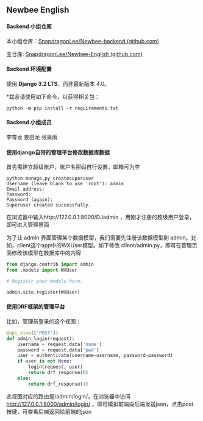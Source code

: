##  Newbee English



#### Backend 小组仓库

本小组仓库：[SnapdragonLee/Newbee-backend (github.com)](https://github.com/SnapdragonLee/Newbee-backend)

主仓库: [SnapdragonLee/Newbee-English (github.com)](https://github.com/SnapdragonLee/Newbee-English)



#### Backend 环境配置

使用 **Django 3.2 LTS**，而非最新版本 4.0。



*其余请使用如下命令，以获得相关包：

`python -m pip install -r requirements.txt` 



#### Backend 小组成员

李霄龙 姜田龙 张昊雨



#### 使用django自带的管理平台修改数据库数据

首先需建立超级账户，账户名密码自行设置，邮箱可为空

```
python manage.py createsuperuser
Username (leave blank to use 'root'): admin
Email address: 
Password:
Password (again):
Superuser created successfully.
```



在浏览器中输入http://127.0.0.1:8000/DJadmin ，用刚才注册的超级用户登录，即可进入管理界面



为了让 admin 界面管理某个数据模型，我们需要先注册该数据模型到 admin。比如，client这个app中的WXUser模型。如下修改 client/admin.py，即可在管理页面修改该模型在数据库中的内容

```python
from django.contrib import admin
from .models import WXUser

# Register your models here.

admin.site.register(WXUser)
```



#### 使用DRF框架的管理平台

比如，管理员登录的这个视图：

```python
@api_view(['POST'])
def admin_login(request):
    username = request.data['name']
    password = request.data['pwd']
    user = authenticate(username=username, password=password)
    if user is not None:
        login(request, user)
        return drf_response(0)
    else:
        return drf_response(1)
```

此视图对应的路由是/admin/login/，在浏览器中访问 http://127.0.0.1:8000/admin/login/   ，即可模拟前端向后端发送json，点击post按键，可查看后端返回给前端的json